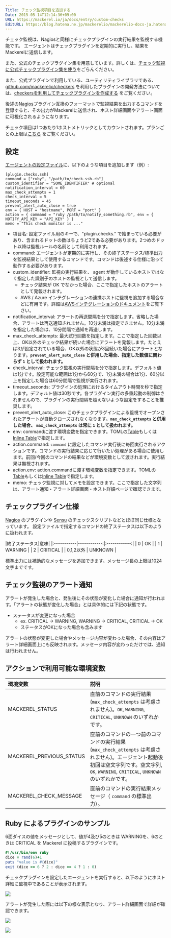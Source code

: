 ```yaml
---
Title: チェック監視項目を追加する
Date: 2015-05-14T12:14:36+09:00
URL: https://mackerel.io/ja/docs/entry/custom-checks
EditURL: https://blog.hatena.ne.jp/mackerelio/mackerelio-docs-ja.hatenablog.mackerel.io/atom/entry/8454420450093836347
---
```


チェック監視は、Nagiosと同様にチェックプラグインの実行結果を監視する機能です。
エージェントはチェックプラグインを定期的に実行し、結果をMackerelに送信します。

また、公式のチェックプラグイン集を用意しています。詳しくは、[チェック監視に公式チェックプラグイン集を使う](https://mackerel.io/ja/docs/entry/howto/mackerel-check-plugins)をごらんください。

また、公式プラグインで利用している、ユーティリティライブラリである、[github.com/mackerelio/checkers](https://github.com/mackerelio/checkers) を利用したプラグインの開発方法については、[checkersを利用してチェックプラグインを作成する](https://mackerel.io/ja/docs/entry/advanced/checkers) をご覧ください。

後述の[Nagios][]プラグイン互換のフォーマットで監視結果を出力するコマンドを登録すると、その出力がMackerelに送信され、ホスト詳細画面やアラート画面に可視化されるようになります。

チェック項目は1つあたり1ホストメトリックとしてカウントされます。プランごとの上限は[こちら](https://mackerel.io/ja/pricing) をご覧ください。

<h2 id="setting">設定</h2>

[エージェントの設定ファイル](https://mackerel.io/ja/docs/entry/spec/agent#config-file)に、以下のような項目を追加します（例）:

```config
[plugin.checks.ssh]
command = ["ruby", "/path/to/check-ssh.rb"]
custom_identifier = "SOME_IDENTIFIER" # optional
notification_interval = 60
max_check_attempts = 1
check_interval = 5
timeout_seconds = 45
prevent_alert_auto_close = true
env = { HOST = "hostname", PORT = "port" }
action = { command = "ruby /path/to/notify_something.rb", env = { NOTIFY_API_KEY = "API_KEY" } }
memo = "This check monitor is ..."
```

- 項目名: 設定ファイル用のキーで、"plugin.checks." で始まっている必要があり、含まれるドットの数はちょうど2である必要があります。2つめのドット以降は監視ルールの名前として利用されます。
- command: エージェントが定期的に実行し、その終了ステータス/標準出力を監視結果として使用するコマンドです。コマンドは後述する仕様に沿って動作する必要があります。
- custom_identifier: 監視の実行結果を、 agent が動作しているホストではなく指定した識別子のホストの監視として送信します。
    - チェック結果が OK でなかった場合、ここで指定したホストのアラートとして発報されます。
    - AWS / Azure インテグレーションの連携ホストに監視を追加する場合などに有用です。詳細は[AWSインテグレーションのドキュメント](https://mackerel.io/ja/docs/entry/integrations/aws#plugin-custom-identifier)をご覧下さい。
- notification_interval: アラートの再送間隔を分で指定します。省略した場合、アラートは再送通知されません。10分未満は指定できません。10分未満を指定した場合は、10分間隔で通知を再送します。
- max_check_attempts: 最大試行回数を指定します。ここで指定した回数以上、OK以外のチェック結果が続いた場合にアラートを発報します。たとえば3が設定されている場合、OK以外の状態が3回続いた場合にアラートとなります。**`prevent_alert_auto_close` と併用した場合、指定した数値に関わらず `1` として扱われます。**
- check_interval: チェック監視の実行間隔を分で指定します。デフォルト値は1分です。設定可能な範囲は1分から60分で、1分未満の場合は1分、60分以上を指定した場合は60分間隔で監視が実行されます。
- timeout_seconds: プラグインの処理におけるタイムアウト時間を秒で指定します。デフォルト値は30秒です。各プラグイン実行の多重起動の制御はされませんので、プラグインの実行間隔を超えないような設定をすることを推奨します。
- prevent_alert_auto_close: このチェックプラグインによる監視でオープンされたアラートが自動クローズされなくなります。**`max_check_attempts` と併用した場合、 `max_check_attempts` は常に `1` として扱われます。**
- env: commandに渡す環境変数を指定できます。TOMLの[Table][]もしくは[Inline Table][]で指定します。
- action.command: `command` に設定したコマンド実行後に毎回実行されるアクションです。コマンドの実行結果に応じて行いたい処理がある場合に使用します。前回/今回のコマンドの結果などが環境変数として渡されます。実行結果は無視されます。
- action.env: action.commandに渡す環境変数を指定できます。TOMLの[Table][]もしくは[Inline Table][]で指定します。
- memo: チェック監視に対してメモを設定できます。ここで指定した文字列は、アラート通知・アラート詳細画面・ホスト詳細ページで確認できます。

<h2 id="plugin">チェックプラグイン仕様</h2>

[Nagios][] のプラグインや [Sensu][] のチェックスクリプトなどとほぼ同じ仕様となっています。
設定ファイルで指定するコマンドの終了ステータスは以下のように扱われます。

|終了ステータス|意味|
|:-----------|------------:|:------------:|
| 0 | OK |
| 1 | WARNING |
| 2 | CRITICAL |
| 0,1,2以外 | UNKNOWN |

標準出力には補助的なメッセージを追加できます。メッセージ長の上限は1024文字までです。

<h2 id="notification">チェック監視のアラート通知</h2>

アラートが発生した場合と、発生後にその状態が変化した場合に通知が行われます。「アラートの状態が変化した場合」とは具体的には下記の状態です。

- ステータスが変更になった場合
    - ex. CRITICAL -> WARNING, WARNING -> CRITICAL, CRITICAL -> OK
    - ステータスがOKになった場合も含みます

アラートの状態が変更した場合やメッセージ内容が変わった場合、その内容はアラート詳細画面上にも反映されます。メッセージ内容が変わっただけでは、通知は行われません。

<h2 id="action-env">アクションで利用可能な環境変数</h2>

|環境変数|説明|
|:-----------|:------------|
| MACKEREL_STATUS | 直前のコマンドの実行結果(`max_check_attempts` は考慮されません)。`OK`, `WARNING`, `CRITICAL`, `UNKNOWN` のいずれかです。 |
| MACKEREL_PREVIOUS_STATUS | 直前のコマンドの一つ前のコマンドの実行結果(`max_check_attempts` は考慮されません)。エージェント起動後初回は空文字列です。空文字列, `OK`, `WARNING`, `CRITICAL`, `UNKNOWN` のいずれかです。|
| MACKEREL_CHECK_MESSAGE | 直前のコマンドの実行結果メッセージ（ `command` の標準出力）。 |

<h2 id="example-ruby">Ruby によるプラグインのサンプル</h2>

6面ダイスの値をメッセージとして、値が4及び5のときは WARNINGを、6のときは CRITICAL を Mackerel に投稿するプラグインです。

```ruby
#!/usr/bin/env ruby
dice = rand(6)+1
puts "value is #{dice}"
exit (dice >= 6 ? 2 : dice >= 4 ? 1 : 0)
```

チェックプラグインを設定したエージェントを実行すると、以下のようにホスト詳細に監視中であることが表示されます。

![](https://cdn-ak.f.st-hatena.com/images/fotolife/S/Songmu/20150514/20150514114502.png)

アラートが発生した際には以下の様な表示となり、アラート詳細画面で詳細が確認できます。

![](https://cdn-ak.f.st-hatena.com/images/fotolife/S/Songmu/20150514/20150514115053.png)

![](https://cdn-ak.f.st-hatena.com/images/fotolife/S/Songmu/20150514/20150514115052.png)

[Nagios]: http://www.nagios.org/
[Sensu]: https://sensuapp.org/
[Table]: https://github.com/toml-lang/toml#table
[Inline Table]: https://github.com/toml-lang/toml#inline-table
